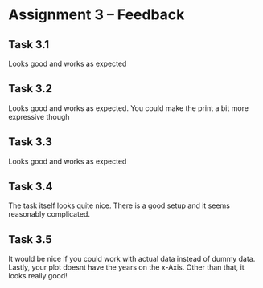 # Assignment 3 – Feedback
## Task 3.1

Looks good and works as expected

## Task 3.2

Looks good and works as expected. You could make the print a bit more expressive though

## Task 3.3

Looks good and works as expected

## Task 3.4

The task itself looks quite nice. There is a good setup and it seems reasonably complicated.

## Task 3.5

It would be nice if you could work with actual data instead of dummy data. Lastly, your plot doesnt have the years on the x-Axis. Other than that, it looks really good!